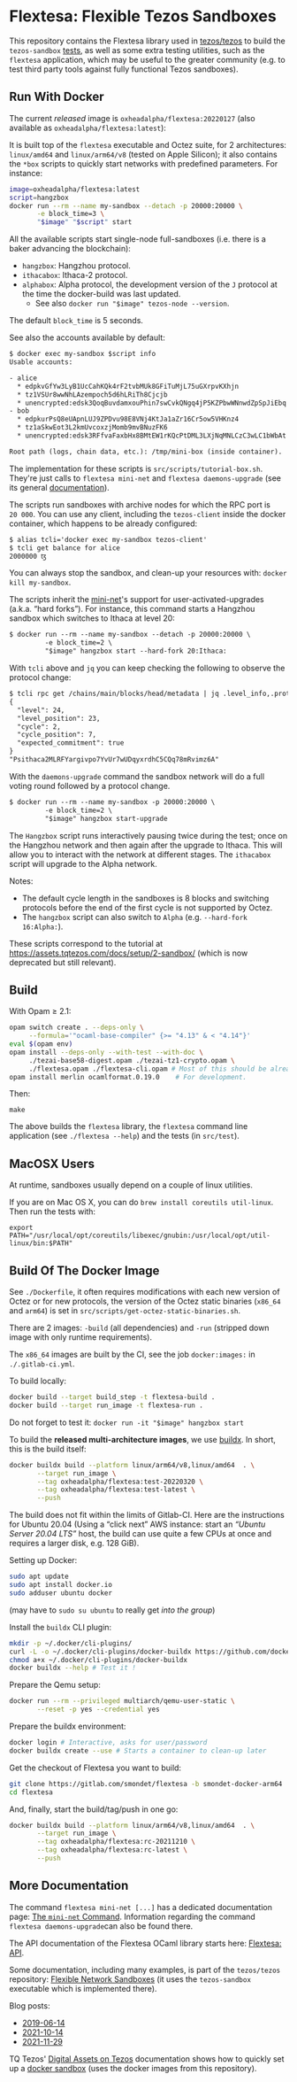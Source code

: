 Flextesa: Flexible Tezos Sandboxes
==================================

This repository contains the Flextesa library used in
[tezos/tezos](https://gitlab.com/tezos/tezos) to build the `tezos-sandbox`
[tests](https://tezos.gitlab.io/developer/flextesa.html), as well as some extra
testing utilities, such as the `flextesa` application, which may be useful to
the greater community (e.g. to test third party tools against fully functional
Tezos sandboxes).


<!--TOC-->


## Run With Docker

The current _released_ image is `oxheadalpha/flextesa:20220127` (also available
as `oxheadalpha/flextesa:latest`):

It is built top of the `flextesa` executable and Octez suite, for 2
architectures: `linux/amd64` and `linux/arm64/v8` (tested on Apple Silicon); it
also contains the `*box` scripts to quickly start networks with predefined
parameters. For instance:

```sh
image=oxheadalpha/flextesa:latest
script=hangzbox
docker run --rm --name my-sandbox --detach -p 20000:20000 \
       -e block_time=3 \
       "$image" "$script" start
```

All the available scripts start single-node full-sandboxes (i.e. there is a
baker advancing the blockchain):

- `hangzbox`: Hangzhou protocol.
- `ithacabox`: Ithaca-2 protocol.
- `alphabox`: Alpha protocol, the development version
  of the `J` protocol at the time the docker-build was last updated.
    - See also `docker run "$image" tezos-node --version`.

The default `block_time` is 5 seconds.

See also the accounts available by default:

```default
$ docker exec my-sandbox $script info
Usable accounts:

- alice
  * edpkvGfYw3LyB1UcCahKQk4rF2tvbMUk8GFiTuMjL75uGXrpvKXhjn
  * tz1VSUr8wwNhLAzempoch5d6hLRiTh8Cjcjb
  * unencrypted:edsk3QoqBuvdamxouPhin7swCvkQNgq4jP5KZPbwWNnwdZpSpJiEbq
- bob
  * edpkurPsQ8eUApnLUJ9ZPDvu98E8VNj4KtJa1aZr16Cr5ow5VHKnz4
  * tz1aSkwEot3L2kmUvcoxzjMomb9mvBNuzFK6
  * unencrypted:edsk3RFfvaFaxbHx8BMtEW1rKQcPtDML3LXjNqMNLCzC3wLC1bWbAt

Root path (logs, chain data, etc.): /tmp/mini-box (inside container).
```

The implementation for these scripts is `src/scripts/tutorial-box.sh`. They're
just calls to `flextesa mini-net` and `flextesa daemons-upgrade` (see its general
[documentation](./src/doc/mini-net.md)).

The scripts run sandboxes with archive nodes for which the RPC port is `20 000`.
You can use any client, including the `tezos-client` inside the docker
container, which happens to be already configured:

```default
$ alias tcli='docker exec my-sandbox tezos-client'
$ tcli get balance for alice
2000000 ꜩ
```

You can always stop the sandbox, and clean-up your resources with:
`docker kill my-sandbox`.

The scripts inherit the [mini-net](./src/doc/mini-net.md)'s support for
user-activated-upgrades (a.k.a. “hard forks”). For instance, this command starts
a Hangzhou sandbox which switches to Ithaca at level 20:

```default
$ docker run --rm --name my-sandbox --detach -p 20000:20000 \
         -e block_time=2 \
         "$image" hangzbox start --hard-fork 20:Ithaca:
```

With `tcli` above and `jq` you can keep checking the following to observe the
protocol change:

```default
$ tcli rpc get /chains/main/blocks/head/metadata | jq .level_info,.protocol
{
  "level": 24,
  "level_position": 23,
  "cycle": 2,
  "cycle_position": 7,
  "expected_commitment": true
}
"Psithaca2MLRFYargivpo7YvUr7wUDqyxrdhC5CQq78mRvimz6A"
```

With the `daemons-upgrade` command the sandbox network will do a full voting round
followed by a protocol change.

``` default
$ docker run --rm --name my-sandbox -p 20000:20000 \
         -e block_time=2 \
         "$image" hangzbox start-upgrade
```

The `Hangzbox` script runs interactively pausing twice during the test; once on
the Hangzhou network and then again after the upgrade to Ithaca. This will allow
you to interact with the network at different stages. The `ithacabox` script will
upgrade to the Alpha network.

Notes:

- The default cycle length in the sandboxes is 8 blocks and switching protocols
  before the end of the first cycle is not supported by Octez.
- The `hangzbox` script can also switch to `Alpha` (e.g.
  `--hard-fork 16:Alpha:`).

These scripts correspond to the tutorial at
<https://assets.tqtezos.com/docs/setup/2-sandbox/> (which is now deprecated but
still relevant).


## Build

With Opam ≥ 2.1:

```sh
opam switch create . --deps-only \
     --formula='"ocaml-base-compiler" {>= "4.13" & < "4.14"}'
eval $(opam env)
opam install --deps-only --with-test --with-doc \
     ./tezai-base58-digest.opam ./tezai-tz1-crypto.opam \
     ./flextesa.opam ./flextesa-cli.opam # Most of this should be already done.
opam install merlin ocamlformat.0.19.0    # For development.
```

Then:

    make

The above builds the `flextesa` library, the `flextesa` command line application
(see `./flextesa --help`) and the tests (in `src/test`).


## MacOSX Users

At runtime, sandboxes usually depend on a couple of linux utilities.

If you are on Mac OS X, you can do `brew install coreutils util-linux`. Then run
the tests with:

```
export PATH="/usr/local/opt/coreutils/libexec/gnubin:/usr/local/opt/util-linux/bin:$PATH"
```

## Build Of The Docker Image

See `./Dockerfile`, it often requires modifications with each new version of
Octez or for new protocols, the version of the Octez static binaries (`x86_64`
and `arm64`) is set in `src/scripts/get-octez-static-binaries.sh`.

There are 2 images: `-build` (all dependencies) and `-run` (stripped down image
with only runtime requirements).

The `x86_64` images are built by the CI, see the job `docker:images:` in
`./.gitlab-ci.yml`.

To build locally:

```sh
docker build --target build_step -t flextesa-build .
docker build --target run_image -t flextesa-run .
```

Do not forget to test it:
`docker run -it "$image" hangzbox start`

To build the **released multi-architecture images**, we use
[buildx](https://docs.docker.com/buildx/working-with-buildx/).  In short, this
is the build itself:

```sh
docker buildx build --platform linux/arm64/v8,linux/amd64  . \
       --target run_image \
       --tag oxheadalpha/flextesa:test-20220320 \
       --tag oxheadalpha/flextesa:test-latest \
       --push
```

The build does not fit within the limits of Gitlab-CI.  Here are the
instructions for Ubuntu 20.04 (Using a “click next” AWS instance: start an
_“Ubuntu Server 20.04 LTS”_ host, the build can use quite a few CPUs at once and
requires a larger disk, e.g. 128 GiB).

Setting up Docker:

```sh
sudo apt update
sudo apt install docker.io
sudo adduser ubuntu docker
```

(may have to `sudo su ubuntu` to really get _into the group_)

Install the `buildx` CLI plugin:

```sh
mkdir -p ~/.docker/cli-plugins/
curl -L -o ~/.docker/cli-plugins/docker-buildx https://github.com/docker/buildx/releases/download/v0.7.1/buildx-v0.7.1.linux-amd64
chmod a+x ~/.docker/cli-plugins/docker-buildx
docker buildx --help # Test it !
```

Prepare the Qemu setup:

```sh
docker run --rm --privileged multiarch/qemu-user-static \
       --reset -p yes --credential yes
```

Prepare the buildx environment:

```sh
docker login # Interactive, asks for user/password
docker buildx create --use # Starts a container to clean-up later
```

Get the checkout of Flextesa you want to build:

```sh
git clone https://gitlab.com/smondet/flextesa -b smondet-docker-arm64
cd flextesa
```

And, finally, start the build/tag/push in one go:

```sh
docker buildx build --platform linux/arm64/v8,linux/amd64  . \
       --target run_image \
       --tag oxheadalpha/flextesa:rc-20211210 \
       --tag oxheadalpha/flextesa:rc-latest \
       --push
```



## More Documentation

The command `flextesa mini-net [...]` has a dedicated documentation
page: [The `mini-net` Command](./src/doc/mini-net.md). Information regarding
the command `flextesa daemons-upgrade`can also be found there.

The API documentation of the Flextesa OCaml library starts here:
[Flextesa: API](https://tezos.gitlab.io/flextesa/lib-index.html).

Some documentation, including many examples, is part of the `tezos/tezos`
repository:
[Flexible Network Sandboxes](https://tezos.gitlab.io/developer/flextesa.html)
(it uses the `tezos-sandbox` executable which is implemented there).

Blog posts:

- [2019-06-14](https://obsidian.systems/blog/introducing-flextesa-robust-testing-tools-for-tezos-and-its-applications)
- [2021-10-14](https://medium.com/the-aleph/new-flextesa-docker-image-and-some-development-news-f0d5360f01bd)
- [2021-11-29](https://medium.com/the-aleph/flextesa-new-image-user-activated-upgrades-tenderbake-cc7602781879)

TQ Tezos' [Digital Assets on Tezos](https://assets.tqtezos.com)
documentation shows how to quickly set up a
[docker sandbox](https://assets.tqtezos.com/setup/2-sandbox)
(uses the docker images from this repository).
